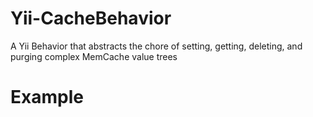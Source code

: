Yii-CacheBehavior
=================

A Yii Behavior that abstracts the chore of setting, getting, deleting, and purging complex MemCache value trees

Example
================

